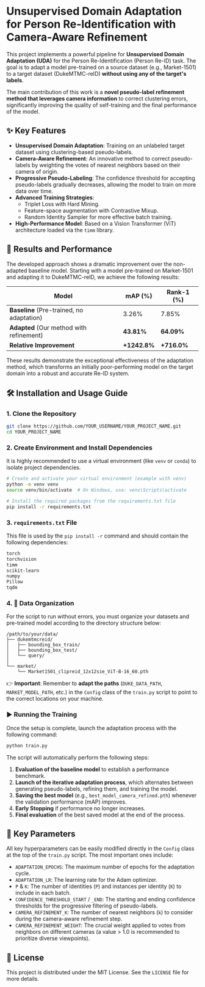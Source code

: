 
# Unsupervised Domain Adaptation for Person Re-Identification with Camera-Aware Refinement

This project implements a powerful pipeline for **Unsupervised Domain Adaptation (UDA)** for the Person Re-Identification (Person Re-ID) task. The goal is to adapt a model pre-trained on a source dataset (e.g., Market-1501) to a target dataset (DukeMTMC-reID) **without using any of the target's labels**.

The main contribution of this work is a **novel pseudo-label refinement method that leverages camera information** to correct clustering errors, significantly improving the quality of self-training and the final performance of the model.

## ✨ Key Features

*   **Unsupervised Domain Adaptation**: Training on an unlabeled target dataset using clustering-based pseudo-labels.
*   **Camera-Aware Refinement**: An innovative method to correct pseudo-labels by weighting the votes of nearest neighbors based on their camera of origin.
*   **Progressive Pseudo-Labeling**: The confidence threshold for accepting pseudo-labels gradually decreases, allowing the model to train on more data over time.
*   **Advanced Training Strategies**:
    *   Triplet Loss with Hard Mining.
    *   Feature-space augmentation with Contrastive Mixup.
    *   Random Identity Sampler for more effective batch training.
*   **High-Performance Model**: Based on a Vision Transformer (ViT) architecture loaded via the `timm` library.

## 🚀 Results and Performance

The developed approach shows a dramatic improvement over the non-adapted baseline model. Starting with a model pre-trained on Market-1501 and adapting it to DukeMTMC-reID, we achieve the following results:

| Model                                    | mAP (%)             | Rank-1 (%)          |
| ---------------------------------------- | ------------------- | ------------------- |
| **Baseline** (Pre-trained, no adaptation) | 3.26%               | 7.85%               |
| **Adapted** (Our method with refinement) | **43.81%**          | **64.09%**          |
| **Relative Improvement**                 | **+1242.8%**        | **+716.0%**         |

These results demonstrate the exceptional effectiveness of the adaptation method, which transforms an initially poor-performing model on the target domain into a robust and accurate Re-ID system.

## 🛠️ Installation and Usage Guide

### 1. Clone the Repository

```bash
git clone https://github.com/YOUR_USERNAME/YOUR_PROJECT_NAME.git
cd YOUR_PROJECT_NAME
```

### 2. Create Environment and Install Dependencies

It is highly recommended to use a virtual environment (like `venv` or `conda`) to isolate project dependencies.

```bash
# Create and activate your virtual environment (example with venv)
python -m venv venv
source venv/bin/activate  # On Windows, use: venv\Scripts\activate

# Install the required packages from the requirements.txt file
pip install -r requirements.txt
```

### 3. `requirements.txt` File

This file is used by the `pip install -r` command and should contain the following dependencies:

```txt
torch
torchvision
timm
scikit-learn
numpy
Pillow
tqdm
```

### 4. 📂 Data Organization

For the script to run without errors, you must organize your datasets and pre-trained model according to the directory structure below:

```
/path/to/your/data/
├── dukemtmcreid/
│   ├── bounding_box_train/
│   ├── bounding_box_test/
│   └── query/
│
└── market/
    └── Market1501_clipreid_12x12sie_ViT-B-16_60.pth
```

👉 **Important**: Remember to **adapt the paths** (`DUKE_DATA_PATH`, `MARKET_MODEL_PATH`, etc.) in the `Config` class of the `train.py` script to point to the correct locations on your machine.

### ▶️ Running the Training

Once the setup is complete, launch the adaptation process with the following command:

```bash
python train.py
```

The script will automatically perform the following steps:
1.  **Evaluation of the baseline model** to establish a performance benchmark.
2.  **Launch of the iterative adaptation process**, which alternates between generating pseudo-labels, refining them, and training the model.
3.  **Saving the best model** (e.g., `best_model_camera_refined.pth`) whenever the validation performance (mAP) improves.
4.  **Early Stopping** if performance no longer increases.
5.  **Final evaluation** of the best saved model at the end of the process.

## 🔧 Key Parameters

All key hyperparameters can be easily modified directly in the `Config` class at the top of the `train.py` script. The most important ones include:

*   `ADAPTATION_EPOCHS`: The maximum number of epochs for the adaptation cycle.
*   `ADAPTATION_LR`: The learning rate for the Adam optimizer.
*   `P` & `K`: The number of identities (`P`) and instances per identity (`K`) to include in each batch.
*   `CONFIDENCE_THRESHOLD_START` / `_END`: The starting and ending confidence thresholds for the progressive filtering of pseudo-labels.
*   `CAMERA_REFINEMENT_K`: The number of nearest neighbors (`k`) to consider during the camera-aware refinement step.
*   `CAMERA_REFINEMENT_WEIGHT`: The crucial weight applied to votes from neighbors on different cameras (a value > 1.0 is recommended to prioritize diverse viewpoints).

## 📜 License

This project is distributed under the MIT License. See the `LICENSE` file for more details.
```

